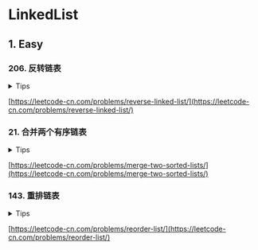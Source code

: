 # LinkedList

## 1. Easy

### 206. 反转链表

<details>
<summary>Tips</summary>

1. 维护一个pre节点

</details>

[https://leetcode-cn.com/problems/reverse-linked-list/](https://leetcode-cn.com/problems/reverse-linked-list/)

### 21. 合并两个有序链表

<details>
<summary>Tips</summary>

1. 只要维护一个烧饼节点和一个pre就很容易了

</details>

[https://leetcode-cn.com/problems/merge-two-sorted-lists/](https://leetcode-cn.com/problems/merge-two-sorted-lists/)

### 143. 重排链表

<details>
<summary>Tips</summary>

1. 用一个列表可以根据索引查找

</details>

[https://leetcode-cn.com/problems/reorder-list/](https://leetcode-cn.com/problems/reorder-list/)